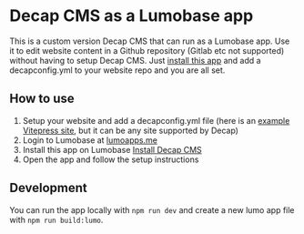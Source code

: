 # Decap CMS as a Lumobase app

This is a custom version Decap CMS that can run as a Lumobase app. Use it to edit website content in a Github repository (Gitlab etc not supported) without having to setup Decap CMS. Just [install this app](https://lumoapps.me/dash?appUrl=https%3A%2F%2Fgithub.com%2Fsimonbengtsson%2Flumo-decap%2Freleases%2Flatest%2Fdownload%2Fapp.lumo) and add a decapconfig.yml to your website repo and you are all set.

## How to use

1. Setup your website and add a decapconfig.yml file (here is an [example Vitepress site](https://github.com/simonbengtsson/lumo-decap-vitepress), but it can be any site supported by Decap)
2. Login to Lumobase at [lumoapps.me](https://lumoapps.me)
3. Install this app on Lumobase [Install Decap CMS](https://lumoapps.me/dash?appUrl=https%3A%2F%2Fgithub.com%2Fsimonbengtsson%2Flumo-decap%2Freleases%2Flatest%2Fdownload%2Fapp.lumo)
4. Open the app and follow the setup instructions

## Development

You can run the app locally with `npm run dev` and create a new lumo app file with `npm run build:lumo`.
